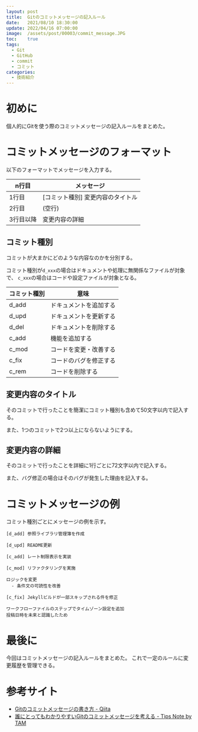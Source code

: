 ```yaml
---
layout: post
title:  Gitのコミットメッセージの記入ルール
date:   2021/08/10 18:30:00
update: 2022/04/16 07:00:00
image:  /assets/post/00003/commit_message.JPG
toc:    true
tags:
  - Git
  - GitHub
  - commit
  - コミット
categories: 
  - 技術紹介
---
```


# 初めに

個人的にGitを使う際のコミットメッセージの記入ルールをまとめた。


# コミットメッセージのフォーマット

以下のフォーマットでメッセージを入力する。

| n行目     | メッセージ                        |
| --------- | --------------------------------- |
| 1行目     | [コミット種別] 変更内容のタイトル |
| 2行目     | (空行)                            |
| 3行目以降 | 変更内容の詳細                    |


## コミット種別

コミットが大まかにどのような内容なのかを分別する。

コミット種別が`d_xxx`の場合はドキュメントや処理に無関係なファイルが対象で、
`c_xxx`の場合はコードや設定ファイルが対象となる。

| コミット種別 | 意味                   |
| ------------ | ---------------------- |
| d_add        | ドキュメントを追加する |
| d_upd        | ドキュメントを更新する |
| d_del        | ドキュメントを削除する |
| c_add        | 機能を追加する         |
| c_mod        | コードを変更・改善する |
| c_fix        | コードのバグを修正する |
| c_rem        | コードを削除する       |


## 変更内容のタイトル

そのコミットで行ったことを簡潔にコミット種別も含めて50文字以内で記入する。

また、1つのコミットで2つ以上にならないようにする。


## 変更内容の詳細

そのコミットで行ったことを詳細に1行ごとに72文字以内で記入する。

また、バグ修正の場合はそのバグが発生した理由を記入する。


# コミットメッセージの例

コミット種別ごとにメッセージの例を示す。

```
[d_add] 参照ライブラリ管理簿を作成
```
```
[d_upd] README更新
```
```
[c_add] レート制限表示を実装
```
```
[c_mod] リファクタリングを実施

ロジックを変更
  - 条件文の可読性を改善
```
```
[c_fix] Jekyllビルドが一部スキップされる件を修正

ワークフローファイルのステップでタイムゾーン設定を追加
投稿日時を未来と認識したため
```


# 最後に

今回はコミットメッセージの記入ルールをまとめた。
これで一定のルールに変更履歴を管理できる。


# 参考サイト

  - [Gitのコミットメッセージの書き方 - Qiita
    ](https://qiita.com/itosho/items/9565c6ad2ffc24c09364)
  - [誰にとってもわかりやすいGitのコミットメッセージを考える - Tips Note by TAM
    ](https://www.tam-tam.co.jp/tipsnote/program/post16686.html)

